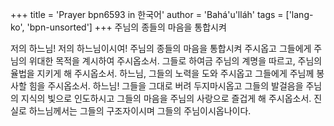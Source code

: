 +++
title = 'Prayer bpn6593 in 한국어'
author = 'Bahá'u'lláh'
tags = ['lang-ko', 'bpn-unsorted']
+++
주님의 종들의 마음을 통합시켜

저의 하느님! 저의 하느님이시여! 주님의 종들의 마음을 통합시켜 주시옵고 그들에게 주님의 위대한 목적을 계시하여 주시옵소서. 그들로 하여금 주님의 계명을 따르고, 주님의 율법을 지키게 해 주시옵소서. 하느님, 그들의 노력을 도와 주시옵고 그들에게 주님께 봉사할 힘을 주시옵소서. 하느님! 그들을 그대로 버려 두지마시옵고 그들의 발걸음을 주님의 지식의 빛으로 인도하시고 그들의 마음을 주님의 사랑으로 즐겁게 해 주시옵소서.
진실로 하느님께서는 그들의 구조자이시며 그들의 주님이시옵나이다.
